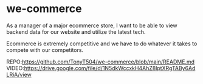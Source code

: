 # we-commerce

As a manager of a major ecommerce store, I want to be able to view backend data for our website and utilize the latest tech. 

Ecommerce is extremely competitive and we have to do whatever it takes to compete with our competitors. 

REPO:https://github.com/TonyT504/we-commerce/blob/main/README.md
VIDEO:https://drive.google.com/file/d/1N5dkWccxkH4AhZ8lptXRgTABy6AdLRiA/view